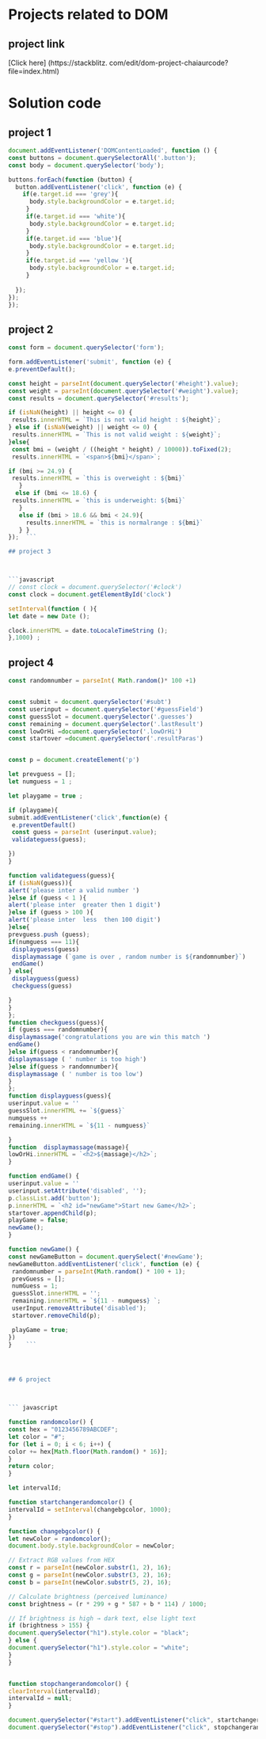 # Projects related to DOM

 ## project link

[Click here] (https://stackblitz.
com/edit/dom-project-chaiaurcode?
file=index.html)

# Solution code

 

## project 1




  ``` javascript
  document.addEventListener('DOMContentLoaded', function () {
  const buttons = document.querySelectorAll('.button');
  const body = document.querySelector('body');

  buttons.forEach(function (button) {
    button.addEventListener('click', function (e) {
      if(e.target.id === 'grey'){
        body.style.backgroundColor = e.target.id;
       }
       if(e.target.id === 'white'){
        body.style.backgroundColor = e.target.id;
       }
       if(e.target.id === 'blue'){
        body.style.backgroundColor = e.target.id;
       }
       if(e.target.id === 'yellow '){
        body.style.backgroundColor = e.target.id;
       }
        
    });
  });
});
   ```



   ## project 2 




   ``` javascript  
   const form = document.querySelector('form');

form.addEventListener('submit', function (e) {
  e.preventDefault();

  const height = parseInt(document.querySelector('#height').value);
  const weight = parseInt(document.querySelector('#weight').value);
  const results = document.querySelector('#results');

  if (isNaN(height) || height <= 0) {
    results.innerHTML = `This is not valid height : ${height}`;
  } else if (isNaN(weight) || weight <= 0) {
    results.innerHTML = `This is not valid weight : ${weight}`;
  }else{
    const bmi = (weight / ((height * height) / 10000)).toFixed(2);
    results.innerHTML = `<span>${bmi}</span>`;

  if (bmi >= 24.9) {
    results.innerHTML = `this is overweight : ${bmi}`
      }
     else if (bmi <= 18.6) {
    results.innerHTML = `this is underweight: ${bmi}`
      }
      else if (bmi > 18.6 && bmi < 24.9){
        results.innerHTML = `this is normalrange : ${bmi}`
      } }
});  ```

## project 3 



```javascript
// const clock = document.querySelector('#clock')
const clock = document.getElementById('clock')

setInterval(function ( ){
 let date = new Date ();

 clock.innerHTML = date.toLocaleTimeString ();
},1000) ; 
```

## project 4



   ``` javascript
  const randomnumber = parseInt( Math.random()* 100 +1)


const submit = document.querySelector('#subt')
const userinput = document.querySelector('#guessField')
const guessSlot = document.querySelector('.guesses')
const remaining = document.querySelector('.lastResult')
const lowOrHi =document.querySelector('.lowOrHi')
const startover =document.querySelector('.resultParas')


const p = document.createElement('p')

let prevguess = [];
let numguess = 1 ;

let playgame = true ; 

if (playgame){
  submit.addEventListener('click',function(e) {
    e.preventDefault()
    const guess = parseInt (userinput.value);
    validateguess(guess);

  })
}

function validateguess(guess){
 if (isNaN(guess)){
   alert('please inter a valid number ')
 }else if (guess < 1 ){
   alert('please inter  greater then 1 digit')
 }else if (guess > 100 ){
  alert('please inter  less  then 100 digit')
}else{
  prevguess.push (guess);
  if(numguess === 11){
    displayguess(guess)
    displaymassage (`game is over , random number is ${randomnumber}`)
    endGame()
  } else{
    displayguess(guess)
    checkguess(guess)

  }
}
};
function checkguess(guess){
if (guess === randomnumber){
displaymassage('congratulations you are win this match ')
endGame()
}else if(guess < randomnumber){
  displaymassage ( ' number is too high')
}else if(guess > randomnumber){
  displaymassage ( ' number is too low')
}
};
function displayguess(guess){
  userinput.value = ''
guessSlot.innerHTML += `${guess}`
numguess ++
remaining.innerHTML = `${11 - numguess}` 

}
function  displaymassage(massage){
  lowOrHi.innerHTML = `<h2>${massage}</h2>`;
}

function endGame() {
  userinput.value = ''
  userinput.setAttribute('disabled', '');
  p.classList.add('button');
  p.innerHTML = `<h2 id="newGame">Start new Game</h2>`;
  startover.appendChild(p);
  playGame = false;
  newGame();
}

function newGame() {
  const newGameButton = document.querySelect('#newGame');
  newGameButton.addEventListener('click', function (e) {
    randomnumber = parseInt(Math.random() * 100 + 1);
    prevGuess = [];
    numGuess = 1;
    guessSlot.innerHTML = '';
    remaining.innerHTML = `${11 - numguess} `;
    userInput.removeAttribute('disabled');
    startover.removeChild(p);

    playGame = true;
  })
}    ```




## 6 project 



``` javascript 

function randomcolor() {
const hex = "0123456789ABCDEF";
let color = "#";
for (let i = 0; i < 6; i++) {
color += hex[Math.floor(Math.random() * 16)];
}
return color;
}

let intervalId;

function startchangerandomcolor() {
intervalId = setInterval(changebgcolor, 1000);
}

function changebgcolor() {
let newColor = randomcolor();
document.body.style.backgroundColor = newColor;

// Extract RGB values from HEX
const r = parseInt(newColor.substr(1, 2), 16);
const g = parseInt(newColor.substr(3, 2), 16);
const b = parseInt(newColor.substr(5, 2), 16);

// Calculate brightness (perceived luminance)
const brightness = (r * 299 + g * 587 + b * 114) / 1000;

// If brightness is high → dark text, else light text
if (brightness > 155) {
document.querySelector("h1").style.color = "black";
} else {
document.querySelector("h1").style.color = "white";
}
}


function stopchangerandomcolor() {
clearInterval(intervalId);
intervalId = null;
}

document.querySelector("#start").addEventListener("click", startchangerandomcolor);
document.querySelector("#stop").addEventListener("click", stopchangerandomcolor); 
```